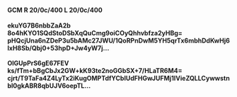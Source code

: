 #### GCM R 20/0c/400 L 20/0c/400
**ekuYG7B6nbbZaA2b**<br/>**8o4hKYO1SQdStoDSbXqQuCmg9oiCOyQhhvbfza2yHBg=**<br/>**pHQcjUna6nZDeP3u5bAMc27JWU/1QoRPnDwM5YH5qrTx6mbhDdKwHj6lxH8Sb/Qbj0+53hpD+Jw4yW7j...**<br/><br/>
**OlGUpPrS6gE67FEV**<br/>**ks/fTm+bBgCbJx2GW+kK93te2noGGbSX+7/HLaTR6M4=**<br/>**cjrt/T9TaFa4Z4LyTx2iKugOMPTdfYCblUdFHGwJUFMj1IVieZQLLCywwstnbl0gkABR8qbUJV6oepTL...**